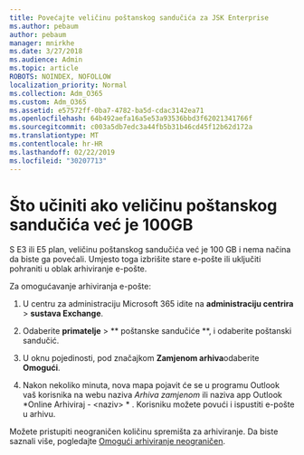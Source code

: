 ```yaml
---
title: Povećajte veličinu poštanskog sandučića za JSK Enterprise
ms.author: pebaum
author: pebaum
manager: mnirkhe
ms.date: 3/27/2018
ms.audience: Admin
ms.topic: article
ROBOTS: NOINDEX, NOFOLLOW
localization_priority: Normal
ms.collection: Adm_O365
ms.custom: Adm_O365
ms.assetid: e57572ff-0ba7-4782-ba5d-cdac3142ea71
ms.openlocfilehash: 64b492aefa16a5e53a93536bbd3f62021341766f
ms.sourcegitcommit: c003a5db7edc3a44fb5b31b46cd45f12b62d172a
ms.translationtype: MT
ms.contentlocale: hr-HR
ms.lasthandoff: 02/22/2019
ms.locfileid: "30207713"
---
```

# <a name="what-to-do-if-your-mailbox-size-is-already-100gb"></a>Što učiniti ako veličinu poštanskog sandučića već je 100GB

S E3 ili E5 plan, veličinu poštanskog sandučića već je 100 GB i nema načina da biste ga povećali. Umjesto toga izbrišite stare e-pošte ili uključiti pohraniti u oblak arhiviranje e-pošte. 
  
Za omogućavanje arhiviranja e-pošte:
  
1. U centru za administraciju Microsoft 365 idite na **administraciju centrira** \> **sustava Exchange**. 
    
2. Odaberite **primatelje** \> ** poštanske sandučiće **, i odaberite poštanski sandučić. 
    
3. U oknu pojedinosti, pod značajkom **Zamjenom arhiva**odaberite **Omogući**. 
    
4. Nakon nekoliko minuta, nova mapa pojavit će se u programu Outlook vaš korisnika na webu naziva *Arhiva zamjenom* ili naziva app Outlook *Online Arhiviraj - \<naziv\> * . Korisniku možete povući i ispustiti e-pošte u arhivu. 
    
Možete pristupiti neograničen količinu spremišta za arhiviranje. Da biste saznali više, pogledajte [Omogući arhiviranje neograničen](https://support.office.com/article/enable-unlimited-archiving-in-office-365-admin-help-e2a789f2-9962-4960-9fd4-a00aa063559e).
  

